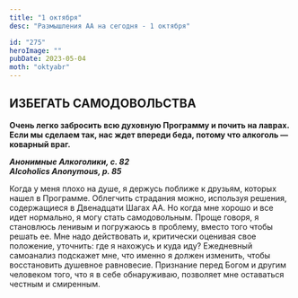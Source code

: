 ```yaml
---
title: "1 октября"
desc: "Размышления АА на сегодня - 1 октября"

id: "275"
heroImage: ""
pubDate: 2023-05-04
moth: "oktyabr"
---
```


## ИЗБЕГАТЬ САМОДОВОЛЬСТВА

**Очень легко забросить всю духовную Программу и почить на лаврах. Если мы
сделаем так, нас ждет впереди беда, потому что алкоголь — коварный враг.**

**_Анонимные Алкоголики, с. 82  
Alcoholics Anonymous, p. 85_**

Когда у меня плохо на душе, я держусь поближе к друзьям, которых нашел в
Программе. Облегчить страдания можно, используя решения, содержащиеся в
Двенадцати Шагах АА. Но когда мне хорошо и все идет нормально, я могу стать
самодовольным. Проще говоря, я становлюсь ленивым и погружаюсь в проблему,
вместо того чтобы решать ее. Мне надо действовать и, критически оценивая свое
положение, уточнить: где я нахожусь и куда иду? Ежедневный самоанализ
подскажет мне, что именно я должен изменить, чтобы восстановить душевное
равновесие. Признание перед Богом и другим человеком того, что я в себе
обнаруживаю, позволяет мне оставаться честным и смиренным.
